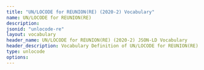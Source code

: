 ```yaml
---
title: "UN/LOCODE for REUNION(RE) (2020-2) Vocabulary"
name: UN/LOCODE for REUNION(RE) 
description: 
jsonid: "unlocode-re"
layout: vocabulary
header_name: UN/LOCODE for REUNION(RE) (2020-2) JSON-LD Vocabulary
header_description: Vocabulary Definition of UN/LOCODE for REUNION(RE) (2020-2) semantics in HTML format. JSON-LD format is available at [unlocode-re.jsonld](/vocabulary/unlocode-re.jsonld)
type: unlocode
options:
---
```

